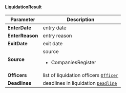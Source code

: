 #### LiquidationResult
| Parameter | Description |
| ----------- | ----------- |
| **EnterDate** | entry date |
| **EnterReason** | entry reason |
| **ExitDate** | exit date |
| **Source** | source <ul><li>CompaniesRegister</li></ul> |
| **Officers** | list of liquidation officers [`Officer`](#Officer) |
| **Deadlines** | deadlines in liquidation [`Deadline`](#Deadline) |